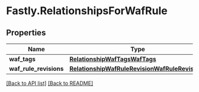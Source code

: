 # Fastly.RelationshipsForWafRule

## Properties

Name | Type | Description | Notes
------------ | ------------- | ------------- | -------------
**waf_tags** | [**RelationshipWafTagsWafTags**](RelationshipWafTagsWafTags.md) |  | [optional] 
**waf_rule_revisions** | [**RelationshipWafRuleRevisionWafRuleRevisions**](RelationshipWafRuleRevisionWafRuleRevisions.md) |  | [optional] 



[[Back to API list]](../../README.md#endpoints) [[Back to README]](../../README.md)
